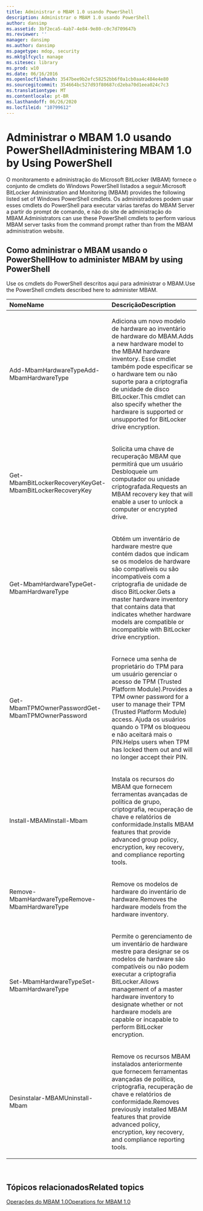 ```yaml
---
title: Administrar o MBAM 1.0 usando PowerShell
description: Administrar o MBAM 1.0 usando PowerShell
author: dansimp
ms.assetid: 3bf2eca5-4ab7-4e84-9e80-c0c7d709647b
ms.reviewer: ''
manager: dansimp
ms.author: dansimp
ms.pagetype: mdop, security
ms.mktglfcycl: manage
ms.sitesec: library
ms.prod: w10
ms.date: 06/16/2016
ms.openlocfilehash: 3547bee9b2efc58252bb6f0a1cb0aa4c484e4e80
ms.sourcegitcommit: 354664bc527d93f80687cd2eba70d1eea024c7c3
ms.translationtype: MT
ms.contentlocale: pt-BR
ms.lasthandoff: 06/26/2020
ms.locfileid: "10799612"
---
```

# <span data-ttu-id="3ca02-103">Administrar o MBAM 1.0 usando PowerShell</span><span class="sxs-lookup"><span data-stu-id="3ca02-103">Administering MBAM 1.0 by Using PowerShell</span></span>


<span data-ttu-id="3ca02-104">O monitoramento e administração do Microsoft BitLocker (MBAM) fornece o conjunto de cmdlets do Windows PowerShell listados a seguir.</span><span class="sxs-lookup"><span data-stu-id="3ca02-104">Microsoft BitLocker Administration and Monitoring (MBAM) provides the following listed set of Windows PowerShell cmdlets.</span></span> <span data-ttu-id="3ca02-105">Os administradores podem usar esses cmdlets do PowerShell para executar várias tarefas do MBAM Server a partir do prompt de comando, e não do site de administração do MBAM.</span><span class="sxs-lookup"><span data-stu-id="3ca02-105">Administrators can use these PowerShell cmdlets to perform various MBAM server tasks from the command prompt rather than from the MBAM administration website.</span></span>

## <span data-ttu-id="3ca02-106">Como administrar o MBAM usando o PowerShell</span><span class="sxs-lookup"><span data-stu-id="3ca02-106">How to administer MBAM by using PowerShell</span></span>


<span data-ttu-id="3ca02-107">Use os cmdlets do PowerShell descritos aqui para administrar o MBAM.</span><span class="sxs-lookup"><span data-stu-id="3ca02-107">Use the PowerShell cmdlets described here to administer MBAM.</span></span>

<table>
<colgroup>
<col width="50%" />
<col width="50%" />
</colgroup>
<thead>
<tr class="header">
<th align="left"><span data-ttu-id="3ca02-108">Nome</span><span class="sxs-lookup"><span data-stu-id="3ca02-108">Name</span></span></th>
<th align="left"><span data-ttu-id="3ca02-109">Descrição</span><span class="sxs-lookup"><span data-stu-id="3ca02-109">Description</span></span></th>
</tr>
</thead>
<tbody>
<tr class="odd">
<td align="left"><p><span data-ttu-id="3ca02-110">Add-MbamHardwareType</span><span class="sxs-lookup"><span data-stu-id="3ca02-110">Add-MbamHardwareType</span></span></p></td>
<td align="left"><p><span data-ttu-id="3ca02-111">Adiciona um novo modelo de hardware ao inventário de hardware do MBAM.</span><span class="sxs-lookup"><span data-stu-id="3ca02-111">Adds a new hardware model to the MBAM hardware inventory.</span></span> <span data-ttu-id="3ca02-112">Esse cmdlet também pode especificar se o hardware tem ou não suporte para a criptografia de unidade de disco BitLocker.</span><span class="sxs-lookup"><span data-stu-id="3ca02-112">This cmdlet can also specify whether the hardware is supported or unsupported for BitLocker drive encryption.</span></span></p></td>
</tr>
<tr class="even">
<td align="left"><p><span data-ttu-id="3ca02-113">Get-MbamBitLockerRecoveryKey</span><span class="sxs-lookup"><span data-stu-id="3ca02-113">Get-MbamBitLockerRecoveryKey</span></span></p></td>
<td align="left"><p><span data-ttu-id="3ca02-114">Solicita uma chave de recuperação MBAM que permitirá que um usuário Desbloqueie um computador ou unidade criptografada.</span><span class="sxs-lookup"><span data-stu-id="3ca02-114">Requests an MBAM recovery key that will enable a user to unlock a computer or encrypted drive.</span></span></p></td>
</tr>
<tr class="odd">
<td align="left"><p><span data-ttu-id="3ca02-115">Get-MbamHardwareType</span><span class="sxs-lookup"><span data-stu-id="3ca02-115">Get-MbamHardwareType</span></span></p></td>
<td align="left"><p><span data-ttu-id="3ca02-116">Obtém um inventário de hardware mestre que contém dados que indicam se os modelos de hardware são compatíveis ou são incompatíveis com a criptografia de unidade de disco BitLocker.</span><span class="sxs-lookup"><span data-stu-id="3ca02-116">Gets a master hardware inventory that contains data that indicates whether hardware models are compatible or incompatible with BitLocker drive encryption.</span></span></p></td>
</tr>
<tr class="even">
<td align="left"><p><span data-ttu-id="3ca02-117">Get-MbamTPMOwnerPassword</span><span class="sxs-lookup"><span data-stu-id="3ca02-117">Get-MbamTPMOwnerPassword</span></span></p></td>
<td align="left"><p><span data-ttu-id="3ca02-118">Fornece uma senha de proprietário do TPM para um usuário gerenciar o acesso de TPM (Trusted Platform Module).</span><span class="sxs-lookup"><span data-stu-id="3ca02-118">Provides a TPM owner password for a user to manage their TPM (Trusted Platform Module) access.</span></span> <span data-ttu-id="3ca02-119">Ajuda os usuários quando o TPM os bloqueou e não aceitará mais o PIN.</span><span class="sxs-lookup"><span data-stu-id="3ca02-119">Helps users when TPM has locked them out and will no longer accept their PIN.</span></span></p></td>
</tr>
<tr class="odd">
<td align="left"><p><span data-ttu-id="3ca02-120">Install-MBAM</span><span class="sxs-lookup"><span data-stu-id="3ca02-120">Install-Mbam</span></span></p></td>
<td align="left"><p><span data-ttu-id="3ca02-121">Instala os recursos do MBAM que fornecem ferramentas avançadas de política de grupo, criptografia, recuperação de chave e relatórios de conformidade.</span><span class="sxs-lookup"><span data-stu-id="3ca02-121">Installs MBAM features that provide advanced group policy, encryption, key recovery, and compliance reporting tools.</span></span></p></td>
</tr>
<tr class="even">
<td align="left"><p><span data-ttu-id="3ca02-122">Remove-MbamHardwareType</span><span class="sxs-lookup"><span data-stu-id="3ca02-122">Remove-MbamHardwareType</span></span></p></td>
<td align="left"><p><span data-ttu-id="3ca02-123">Remove os modelos de hardware do inventário de hardware.</span><span class="sxs-lookup"><span data-stu-id="3ca02-123">Removes the hardware models from the hardware inventory.</span></span></p></td>
</tr>
<tr class="odd">
<td align="left"><p><span data-ttu-id="3ca02-124">Set-MbamHardwareType</span><span class="sxs-lookup"><span data-stu-id="3ca02-124">Set-MbamHardwareType</span></span></p></td>
<td align="left"><p><span data-ttu-id="3ca02-125">Permite o gerenciamento de um inventário de hardware mestre para designar se os modelos de hardware são compatíveis ou não podem executar a criptografia BitLocker.</span><span class="sxs-lookup"><span data-stu-id="3ca02-125">Allows management of a master hardware inventory to designate whether or not hardware models are capable or incapable to perform BitLocker encryption.</span></span></p></td>
</tr>
<tr class="even">
<td align="left"><p><span data-ttu-id="3ca02-126">Desinstalar-MBAM</span><span class="sxs-lookup"><span data-stu-id="3ca02-126">Uninstall-Mbam</span></span></p></td>
<td align="left"><p><span data-ttu-id="3ca02-127">Remove os recursos MBAM instalados anteriormente que fornecem ferramentas avançadas de política, criptografia, recuperação de chave e relatórios de conformidade.</span><span class="sxs-lookup"><span data-stu-id="3ca02-127">Removes previously installed MBAM features that provide advanced policy, encryption, key recovery, and compliance reporting tools.</span></span></p></td>
</tr>
</tbody>
</table>

 

## <span data-ttu-id="3ca02-128">Tópicos relacionados</span><span class="sxs-lookup"><span data-stu-id="3ca02-128">Related topics</span></span>


[<span data-ttu-id="3ca02-129">Operações do MBAM 1.0</span><span class="sxs-lookup"><span data-stu-id="3ca02-129">Operations for MBAM 1.0</span></span>](operations-for-mbam-10.md)

 

 





